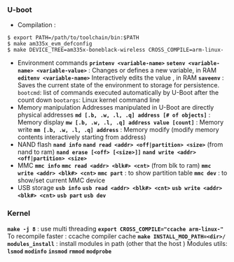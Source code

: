 
### U-boot
- Compilation :
```
$ export PATH=/path/to/toolchain/bin:$PATH
$ make am335x_evm_defconfig
$ make DEVICE_TREE=am335x-boneblack-wireless CROSS_COMPILE=arm-linux- 
```
- Environment commands
**`printenv <variable-name>`** 
**`setenv <variable-name> <variable-value>`** : Changes or defines a new variable,  in RAM
**`editenv <variable-name>`**  Interactively edits the value ,  in RAM
**`saveenv`** : Saves the current state of the environment to storage for persistence.
`bootcmd`: list of commands executed automatically by U-Boot after the count down
`bootargs`: Linux kernel command line
- Memory manipulation 
Addresses manipulated in U-Boot are directly physical addresses
**`md [.b, .w, .l, .q] address [# of objects]`** : Memory display
**`mw [.b, .w, .l, .q] address value [count]`** : Memory write
**`mm [.b, .w, .l, .q] address`** : Memory modify (modify memory contents interactively starting from address)
- NAND flash
**`nand info`** 
**`nand read <addr> <off|partition> <size>`** (from nand to ram)
**`nand erase [<off> [<size>]]`** 
**`nand write <addr> <off|partition> <size>`** 
- MMC 
**`mmc info`** 
**`mmc read <addr> <blk#> <cnt>`** (from blk to ram)
**`mmc write <addr> <blk#> <cnt>`** 
**`mmc part`** : to show partition table
**`mmc dev`** : to show/set current MMC device
- USB storage
**`usb info`**
**`usb read <addr> <blk#> <cnt>`**
**`usb write <addr> <blk#> <cnt>`**
**`usb part`**
**`usb dev`**
### Kernel
**`make -j 8`** : use multi threading
**`export CROSS_COMPILE="ccache arm-linux-"`** To recompile faster : ccache compiler cache
**`make INSTALL_MOD_PATH=<dir>/ modules_install`** : install modules in path (other that the host )
Modules utils: **`lsmod`** **`modinfo`** **`insmod`** **`rmmod`** **`modprobe`** 
